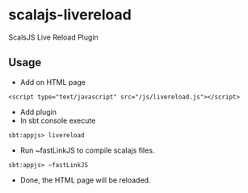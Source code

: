 # scalajs-livereload
ScalsJS Live Reload Plugin


## Usage

- Add on HTML page
```
<script type="text/javascript" src="/js/livereload.js"></script>
```
- Add plugin
- In sbt console execute

```
sbt:appjs> livereload
```

- Run ~fastLinkJS to compile scalajs files.

```
sbt:appjs> ~fastLinkJS
```

- Done, the HTML page will be reloaded.